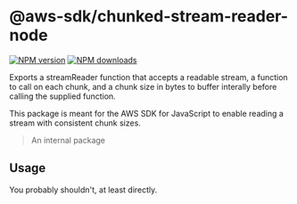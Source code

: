 # @aws-sdk/chunked-stream-reader-node

[![NPM version](https://img.shields.io/npm/v/@aws-sdk/chunked-stream-reader-node/rc.svg)](https://www.npmjs.com/package/@aws-sdk/chunked-stream-reader-node)
[![NPM downloads](https://img.shields.io/npm/dm/@aws-sdk/chunked-stream-reader-node.svg)](https://www.npmjs.com/package/@aws-sdk/chunked-stream-reader-node)

Exports a streamReader function that accepts a readable stream, a function to call on each chunk, and a chunk size in bytes to buffer interally before calling the supplied function.

This package is meant for the AWS SDK for JavaScript to enable reading a stream with consistent chunk sizes.

> An internal package

## Usage

You probably shouldn't, at least directly.
